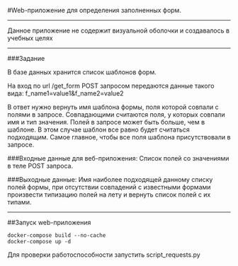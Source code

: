 #Web-приложение для определения заполненных форм.
******
Данное приложение не содержит визуальной оболочки и создавалось в учебных целях 
******
###Задание

В базе данных хранится список шаблонов форм.

На вход по url  /get_form POST запросом передаются данные такого вида:
f_name1=value1&f_name2=value2

В ответ нужно вернуть имя шаблона формы, поля которой совпали с полями в запросе. Совпадающими считаются поля, у которых совпали имя и тип значения. Полей в запросе может быть больше, чем в шаблоне. В этом случае шаблон все равно будет считаться подходящим. Самое главное, чтобы все поля шаблона присутствовали в запросе.

###Входные данные для веб-приложения:
Список полей со значениями в теле POST запроса.

###Выходные данные:
Имя наиболее подходящей данному списку полей формы, при отсутствии совпадений с известными формами произвести типизацию полей на лету и вернуть список полей с их типами.
****
##Запуск web-приложения

~~~docker
docker-compose build --no-cache
docker-compose up -d
~~~
Для проверки работоспособности запустить script_requests.py   
